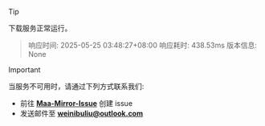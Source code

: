 > [!TIP]
下载服务正常运行。


> 响应时间: 2025-05-25 03:48:27+08:00
> 响应耗时: 438.53ms
> 版本信息: None

> [!IMPORTANT]
> 当服务不可用时，请通过下列方式联系我们: 
> - 前往 **[Maa-Mirror-Issue](https://github.com/MaaMirror/Maa-Mirror-Issue/issues)** 创建 issue
> - 发送邮件至 **<a href="mailto:weinibuliu@outlook.com">weinibuliu@outlook.com</a>**
